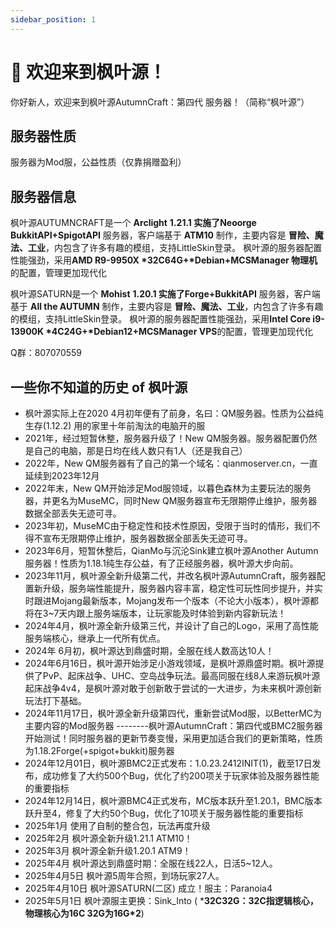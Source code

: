 ```yaml
---
sidebar_position: 1
---
```


# 👋 欢迎来到枫叶源！

你好新人，欢迎来到枫叶源AutumnCraft：第四代 服务器！（简称“枫叶源”）

## 服务器性质

服务器为Mod服，公益性质（仅靠捐赠盈利）

## 服务器信息

枫叶源AUTUMNCRAFT是一个 **Arclight** **1.21.1 实施了Neoorge BukkitAPI+SpigotAPI** 服务器，客户端基于 **ATM10** 制作，主要内容是 **冒险、魔法、工业**，内包含了许多有趣的模组，支持LittleSkin登录。 枫叶源的服务器配置性能强劲，采用**AMD R9-9950X \*32C64G+\*Debian+MCSManager 物理机**的配置，管理更加现代化


枫叶源SATURN是一个 **Mohist** **1.20.1 实施了Forge+BukkitAPI** 服务器，客户端基于 **All the AUTUMN** 制作，主要内容是 **冒险、魔法、工业**，内包含了许多有趣的模组，支持LittleSkin登录。 枫叶源的服务器配置性能强劲，采用**Intel Core i9-13900K \*4C24G+\*Debian12+MCSManager VPS**的配置，管理更加现代化

Q群：807070559

## 一些你不知道的历史 of 枫叶源

- 枫叶源实际上在2020 4月初年便有了前身，名曰：QM服务器。性质为公益纯生存(1.12.2) 用的家里十年前淘汰的电脑开的服
- 2021年，经过短暂休整，服务器升级了！New QM服务器。服务器配置仍然是自己的电脑，那是日均在线人数只有1人（还是我自己）
- 2022年，New QM服务器有了自己的第一个域名：qianmoserver.cn，一直延续到2023年12月
- 2022年末，New QM开始涉足Mod服领域，以暮色森林为主要玩法的服务器，并更名为MuseMC，同时New QM服务器宣布无限期停止维护，服务器数据全部丢失无迹可寻。
- 2023年初，MuseMC由于稳定性和技术性原因，受限于当时的情形，我们不得不宣布无限期停止维护，服务器数据全部丢失无迹可寻。
- 2023年6月，短暂休整后，QianMo与沉沦Sink建立枫叶源Another Autumn服务器！性质为1.18.1纯生存公益，有了正经服务器，枫叶源大步向前。
- 2023年11月，枫叶源全新升级第二代，并改名枫叶源AutumnCraft，服务器配置新升级，服务端性能提升，服务器内容丰富，稳定性可玩性同步提升，并实时跟进Mojang最新版本，Mojang发布一个版本（不论大小版本），枫叶源都将在3~7天内跟上服务端版本，让玩家能及时体验到新内容新玩法！
- 2024年4月，枫叶源全新升级第三代，并设计了自己的Logo，采用了高性能服务端核心，继承上一代所有优点。
- 2024年 6月初，枫叶源达到鼎盛时期，全服在线人数高达10人！
- 2024年6月16日，枫叶源开始涉足小游戏领域，是枫叶源鼎盛时期。枫叶源提供了PvP、起床战争、UHC、空岛战争玩法。最高同服在线8人来游玩枫叶源起床战争4v4，是枫叶源对敢于创新敢于尝试的一大进步，为未来枫叶源创新玩法打下基础。
- 2024年11月17日，枫叶源全新升级第四代，重新尝试Mod服，以BetterMC为主要内容的Mod服务器 --------枫叶源AutumnCraft：第四代或BMC2服务器开始测试！同时服务器的更新节奏变慢，采用更加适合我们的更新策略，性质为1.18.2Forge(+spigot+bukkit)服务器
- 2024年12月01日，枫叶源BMC2正式发布：1.0.23.2412INIT(1)，截至17日发布，成功修复了大约500个Bug，优化了约200项关于玩家体验及服务器性能的重要指标
- 2024年12月14日，枫叶源BMC4正式发布，MC版本跃升至1.20.1，BMC版本跃升至4，修复了大约50个Bug，优化了10项关于服务器性能的重要指标
- 2025年1月 使用了自制的整合包，玩法再度升级
- 2025年2月 枫叶源全新升级1.21.1 ATM10！
- 2025年3月 枫叶源全新升级1.20.1 ATM9！
- 2025年4月 枫叶源达到鼎盛时期：全服在线22人，日活5~12人。
- 2025年4月5日 枫叶源5周年合照，到场玩家27人。
- 2025年4月10日 枫叶源SATURN(二区) 成立！服主：Paranoia4
- 2025年5月1日 枫叶源服主更换：Sink_Into
( ***32C32G：32C指逻辑核心，物理核心为16C 32G为16G\*2**)

